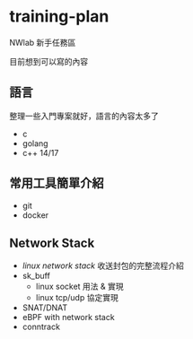 # training-plan

NWlab 新手任務區 

目前想到可以寫的內容

## 語言

整理一些入門專案就好，語言的內容太多了

- c
- golang
- c++ 14/17

## 常用工具簡單介紹

- git
- docker

## Network Stack

- *linux network stack* 收送封包的完整流程介紹
- sk_buff
    - linux socket 用法 & 實現
    - linux tcp/udp 協定實現
- SNAT/DNAT
- eBPF with network stack
- conntrack



